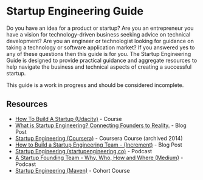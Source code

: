 # Startup Engineering Guide

Do you have an idea for a product or startup? Are you an entrepreneur you have a vision for technology-driven business seeking advice on technical development? Are you an engineer or technologist looking for guidance on taking a technology or software application market? If you answered yes to any of these questions then this guide is for you. The Startup Engineering Guide is designed to provide practical guidance and aggregate resources to help navigate the business and technical aspects of creating a successful startup.

This guide is a work in progress and should be considered incomplete.

## Resources 

- [How To Build A Startup (Udacity)](https://www.udacity.com/course/how-to-build-a-startup--ep245) - Course
- [What is Startup Engineering? Connecting Founders to Reality.](https://hypepotamus.com/people/what-is-startup-engineering-connecting-founders-to-reality) - Blog Post
- [Startup Engineering (Coursera)](https://www.youtube.com/playlist?list=PL58C6Q25sEEFVyISrZc80RhYFpyMF_DYl) - Coursera Course (archived 2014)
- [How to Build a Startup Engineering Team - (Increment)](https://increment.com/teams/how-to-build-a-startup-engineering-team/) - Blog Post
- [Startup Engineering (startupengineering.co)](https://startupengineering.co/) - Podcast
- [A Startup Founding Team - Why, Who, How and Where (Medium)](https://medium.com/app-partner-academy/a-startup-founding-team-why-who-how-and-where-13864a57b393) - Podcast
- [Startup Engineering (Maven)](https://maven.com/maven-engineering/startup-engineering) - Cohort Course

